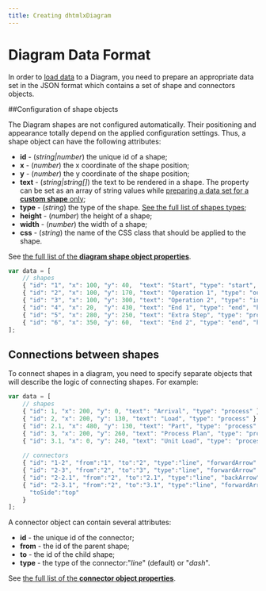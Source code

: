 ```yaml
---
title: Creating dhtmlxDiagram
---
```


Diagram Data Format
======================

In order to [load data](common_guides/loading_data.md) to a Diagram, you need to prepare an appropriate data set in the JSON format which contains a set of shape and connectors objects.

##Configuration of shape objects 

The Diagram shapes are not configured automatically. Their positioning and appearance totally depend on the applied configuration settings. Thus, a shape object can have the following attributes:

- **id** - (*string|number*) the unique id of a shape;
- **x** - (*number*) the x coordinate of the shape position;
- **y** - (*number*) the y coordinate of the shape position;
- **text** - (*string|string[]*) the text to be rendered in a shape. The property can be set as an array of string values while [preparing a data set for a **custom shape** only](common_guides/configuration.md#creatingcustomshapes);
- **type** - (*string*) the type of the shape. [See the full list of shapes types](diagram_guides/shapes_arrows_list.md#shapestypes);
- **height** - (*number*) the height of a shape;
- **width** - (*number*) the width of a shape;
- **css** - (*string*) the name of the CSS class that should be applied to the shape.

See [the full list of the **diagram shape object properties**](diagram_guides/shapes_arrows_list.md#shapeattrs).

~~~js
var data = [
    // shapes
    { "id": "1", "x": 100, "y": 40,  "text": "Start", "type": "start", "height": 50 },
	{ "id": "2", "x": 100, "y": 170, "text": "Operation 1", "type": "output" },
	{ "id": "3", "x": 100, "y": 300, "text": "Operation 2", "type": "input" },
	{ "id": "4", "x": 20,  "y": 430, "text": "End 1", "type": "end", "height": 50 },
	{ "id": "5", "x": 280, "y": 250, "text": "Extra Step", "type": "process" },
	{ "id": "6", "x": 350, "y": 60,  "text": "End 2", "type": "end", "height": 50 }
];
~~~


Connections between shapes
------------------

To connect shapes in a diagram, you need to specify separate objects that will describe the logic of connecting shapes. For example:

~~~js
var data = [
	// shapes
   	{ "id": 1, "x": 200, "y": 0, "text": "Arrival", "type": "process" },
	{ "id": 2, "x": 200, "y": 130, "text": "Load", "type": "process" },
	{ "id": 2.1, "x": 480, "y": 130, "text": "Part", "type": "process" },
	{ "id": 3, "x": 200, "y": 260, "text": "Process Plan", "type": "process" },
	{ "id": 3.1, "x": 0, "y": 240, "text": "Unit Load", "type": "process" },
    
    // connectors
    { "id": "1-2", "from":"1", "to":"2", "type":"line", "forwardArrow":"filled" },
	{ "id": "2-3", "from":"2", "to":"3", "type":"line", "forwardArrow":"filled" },
	{ "id": "2-2.1", "from":"2", "to":"2.1", "type":"line", "backArrow":"filled" },
	{ "id": "2-3.1", "from":"2", "to":"3.1", "type":"line", "forwardArrow":"filled", 
      "toSide":"top" 
    }
];
~~~

A connector object can contain several attributes:

- **id** - the unique id of the connector;
- **from** - the id of the parent shape;
- **to** - the id of the child shape;
- **type** - the type of the connector:"*line*" (default) or "*dash*".

See [the full list of the **connector object properties**](diagram_guides/shapes_arrows_list.md#connectorattrs).



